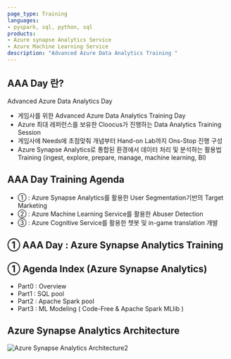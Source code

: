 ```yaml
---
page_type: Training
languages:
- pyspark, sql, python, sql
products:
- Azure synapse Analytics Service
- Azure Machine Learning Service
description: "Advanced Azure Data Analytics Training "
---
```


## AAA Day 란?
Advanced Azure Data Analytics Day

- 게임사를 위한 Advanced Azure Data Analytics Training Day
- Azure 최대 레퍼런스를 보유한 Cloocus가 진행하는 Data Analytics Training Session
- 게임사에 Needs에 초점맞춰 개념부터 Hand-on Lab까지 Ons-Stop 진행 구성
- Azure Synapse Analytics로 통합된 환경에서 데이터 처리 및 분석하는 활용법 Training (ingest, explore, prepare, manage, machine learning, BI) 

## AAA Day Training Agenda
- ① : Azure Synapse Analytics를 활용한 User Segmentation기반의 Target Marketing
- ② : Azure Machine Learning Service를 활용한 Abuser Detection
- ③ : Azure Cognitive Service를 활용한 챗봇 및 in-game translation 개발 


## ① AAA Day : Azure Synapse Analytics Training
## ① Agenda Index (Azure Synapse Analytics)

- Part0 : Overview
- Part1 : SQL pool
- Part2 : Apache Spark pool
- Part3 : ML Modeling ( Code-Free & Apache Spark MLlib )

## Azure Synapse Analytics Architecture

![Azure Synapse Analytics Architecture2](https://user-images.githubusercontent.com/74857336/108946896-b77af400-76a2-11eb-88fb-a02cef668063.png)

